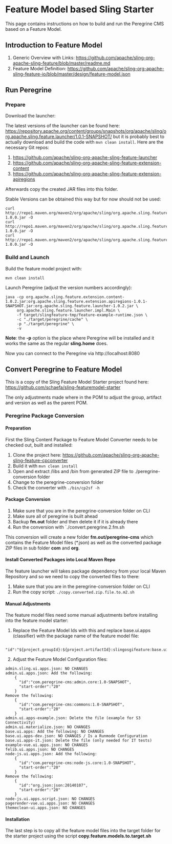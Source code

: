 # Feature Model based Sling Starter

This page contains instructions on how to build and run the Peregrine CMS
based on a Feature Model.

## Introduction to Feature Model

1. Generic Overview with Links: https://github.com/apache/sling-org-apache-sling-feature/blob/master/readme.md
1. Feature Model Definition: https://github.com/apache/sling-org-apache-sling-feature-io/blob/master/design/feature-model.json

## Run Peregrine

### Prepare

Download the launcher:

The latest versions of the launcher can be found here: https://repository.apache.org/content/groups/snapshots/org/apache/sling/org.apache.sling.feature.launcher/1.0.1-SNAPSHOT/
but it is probably best to actually download and build the code with `mvn clean install`.
Here are the necessary Git repos:
1. https://github.com/apache/sling-org-apache-sling-feature-launcher
1. https://github.com/apache/sling-org-apache-sling-feature-extension-content
1. https://github.com/apache/sling-org-apache-sling-feature-extension-apiregions

Afterwards copy the created JAR files into this folder.

Stable Versions can be obtained this way but for now should not be used:
```
curl http://repo1.maven.org/maven2/org/apache/sling/org.apache.sling.feature.launcher/1.0.0/org.apache.sling.feature.extension.content-1.0.0.jar -O
curl http://repo1.maven.org/maven2/org/apache/sling/org.apache.sling.feature.launcher/1.0.0/org.apache.sling.feature.extension.apiregions-1.0.0.jar -O
curl http://repo1.maven.org/maven2/org/apache/sling/org.apache.sling.feature.launcher/1.0.0/org.apache.sling.feature.launcher-1.0.0.jar -O
```

### Build and Launch

Build the feature model project with:

```
mvn clean install
```

Launch Peregrine (adjust the version numbers accordingly):

```
java -cp org.apache.sling.feature.extension.content-1.0.2.jar:org.apache.sling.feature.extension.apiregions-1.0.1-SNAPSHOT.jar:org.apache.sling.feature.launcher-1.0.2.jar \
     org.apache.sling.feature.launcher.impl.Main \
     -f target/slingfeature-tmp/feature-example-runtime.json \
     -c "./target/peregrine/cache" \
     -p "./target/peregrine" \
     -v
```

**Note**: the **-p** option is the place where Peregrine will be installed
and it works the same as the regular **sling.home** does.

Now you can connect to the Peregrine via http://localhost:8080

## Convert Peregrine to Feature Model

This is a copy of the Sling Feature Model Starter project found here:
https://github.com/schaefa/sling-featuremodel-starter

The only adjustments made where in the POM to adjust the group, artifact
and version as well as the parent POM.

### Peregrine Package Conversion

#### Preparation

First the Sling Content Package to Feature Model Converter needs to be
checked out, built and installed:
1. Clone the project here: https://github.com/apache/sling-org-apache-sling-feature-cpconverter
1. Build it with `mvn clean install`
1. Open and extract /libs and /bin from generated ZIP file to ./peregrine-conversion folder
1. Change to the peregrine-conversion folder
1. Check the converter with `./bin/cp2sf -h`

#### Package Conversion

1. Make sure that you are in the peregrine-conversion folder on CLI
1. Make sure all of peregrine is built ahead
1. Backup **fm.out** folder and then delete it if it is already there 
1. Run the conversion with `./convert.peregrine.2.fm.sh

This conversion will create a new folder **fm.out/peregrine-cms** which
contains the Feature Model files (*.json) as well as the converted package
ZIP files in sub folder **com** and **org**.

#### Install Converted Packages into Local Maven Repo

The feature launcher will takes package dependency from your local
Maven Repository and so we need to copy the converted files to there:
1. Make sure that you are in the peregrine-conversion folder on CLI
1. Run the copy script: `./copy.converted.zip.file.to.m2.sh`

#### Manual Adjustments

The feature model files need some manual adjustments before installing
into the feature model starter:
1. Replace the Feature Model Ids with this and replace base.ui.apps (classifier)
with the package name of the feature model file: 
```
  "id":"${project.groupId}:${project.artifactId}:slingosgifeature:base.ui.apps:${project.version}",
```
2. Adjust the Feature Model Configuration files:
```
admin.sling.ui.apps.json: NO CHANGES
admin.ui.apps.json: Add the following:
    {
      "id":"com.peregrine-cms:admin.core:1.0-SNAPSHOT",
      "start-order":"20"
    }
Remove the following:
    {
      "id":"com.peregrine-cms:commons:1.0-SNAPSHOT",
      "start-order":"20"
    }
admin.ui.apps-example.json: Delete the file (example for S3 Connectivity)
admin.ui.materialize.json: NO CHANGES
base.ui.apps: Add the following: NO CHANGES
base.ui.apps-dev.json: NO CHANGES / Is a Runmode Configuration
base.ui.apps-it.json: Delete the file (only needed for IT tests)
example-vue.ui.apps.json: NO CHANGES
felib.ui.apps.json: NO CHANGES
node-js.ui.apps.json: Add the following:
    {
      "id":"com.peregrine-cms:node-js.core:1.0-SNAPSHOT",
      "start-order":"20"
    }
Remove the following:
    {
      "id":"org.json:json:20140107",
      "start-order":"20"
    }
node-js.ui.apps.script.json: NO CHANGES
pagerender-vue.ui.apps.json: NO CHANGES
themeclean-ui.apps.json: NO CHANGES
```

#### Installation

The last step is to copy all the feature model files into the target
folder for the starter project using the script **copy.feature.models.to.target.sh**

